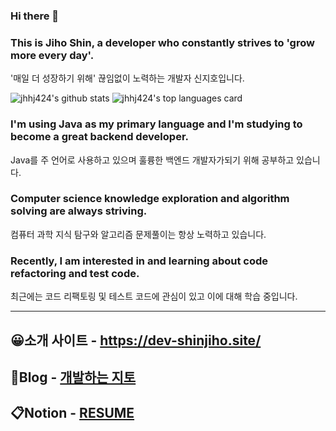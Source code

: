 ### Hi there 👋
### This is Jiho Shin, a developer who constantly strives to 'grow more every day'.
'매일 더 성장하기 위해' 끊임없이 노력하는 개발자 신지호입니다.

![jhhj424's github stats](https://github-readme-stats.vercel.app/api?username=jhhj424&show_icons=true)
![jhhj424's top languages card](https://github-readme-stats.vercel.app/api/top-langs/?username=jhhj424&layout=compact&hide=Jupyter%20Notebook)
<br>
### I'm using Java as my primary language and I'm studying to become a great backend developer.
Java를 주 언어로 사용하고 있으며 훌륭한 백엔드 개발자가되기 위해 공부하고 있습니다.
### Computer science knowledge exploration and algorithm solving are always striving.
컴퓨터 과학 지식 탐구와 알고리즘 문제풀이는 항상 노력하고 있습니다.
### Recently, I am interested in and learning about code refactoring and test code.
최근에는 코드 리팩토링 및 테스트 코드에 관심이 있고 이에 대해 학습 중입니다.

---
😀소개 사이트 - https://dev-shinjiho.site/
---

📖Blog - [개발하는 지토](https://jhhj424.tistory.com/)
---

📋Notion - [RESUME](https://www.notion.so/RESUME-7b75f185935b407f84b5f35bc21a03ac)
---

<!-- https://github.com/anuraghazra/github-readme-stats -->
<!--
**jhhj424/jhhj424** is a ✨ _special_ ✨ repository because its `README.md` (this file) appears on your GitHub profile.

Here are some ideas to get you started:

- 🔭 I’m currently working on ...
- 🌱 I’m currently learning ...
- 👯 I’m looking to collaborate on ...
- 🤔 I’m looking for help with ...
- 💬 Ask me about ...
- 📫 How to reach me: ...
- 😄 Pronouns: ...
- ⚡ Fun fact: ...
-->
